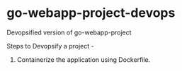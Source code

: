 # go-webapp-project-devops
Devopsified version of go-webapp-project

Steps to Devopsify a project -
1) Containerize the application using Dockerfile.
